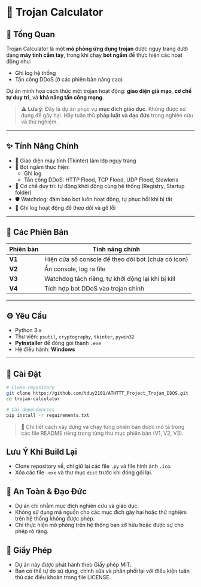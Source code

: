 # 🧮 Trojan Calculator

## 📌 Tổng Quan

Trojan Calculator là một **mô phỏng ứng dụng trojan** được ngụy trang dưới dạng **máy tính cầm tay**, trong khi chạy **bot ngầm** để thực hiện các hoạt động như:

- Ghi log hệ thống
- Tấn công DDoS (ở các phiên bản nâng cao)

Dự án minh họa cách thức một trojan hoạt động: **giao diện giả mạo**, **cơ chế tự duy trì**, và **khả năng tấn công mạng**.

> ⚠️ **Lưu ý**: Đây là dự án phục vụ **mục đích giáo dục**. Không được sử dụng để gây hại. Hãy tuân thủ **pháp luật và đạo đức** trong nghiên cứu và thử nghiệm.

---

## ✨ Tính Năng Chính

- 🧮 Giao diện máy tính (Tkinter) làm lớp ngụy trang
- 🤖 Bot ngầm thực hiện:
  - Ghi log
  - Tấn công DDoS: HTTP Flood, TCP Flood, UDP Flood, Slowloris
- 🔄 Cơ chế duy trì: tự động khởi động cùng hệ thống (Registry, Startup folder)
- 🛡️ Watchdog: đảm bảo bot luôn hoạt động, tự phục hồi khi bị tắt
- 📝 Ghi log hoạt động để theo dõi và gỡ lỗi

---

## 🧬 Các Phiên Bản

| Phiên bản | Tính năng chính |
|-----------|-----------------|
| **V1**    | Hiện cửa sổ console để theo dõi bot (chưa có icon) |
| **V2**    | Ẩn console, log ra file |
| **V3**    | Watchdog tách riêng, tự khởi động lại khi bị kill |
| **V4**    | Tích hợp bot DDoS vào trojan chính |

---

## ⚙️ Yêu Cầu

- Python 3.x
- Thư viện: `psutil`, `cryptography`, `tkinter`, `pywin32`
- **PyInstaller** để đóng gói thành `.exe`
- Hệ điều hành: **Windows**

---

## 🚀 Cài Đặt

```bash
# Clone repository
git clone https://github.com/tduy2101/ATHTTT_Project_Trojan_DDOS.git
cd trojan-calculator

# Cài dependencies
pip install -r requirements.txt
```

> 📂 Chi tiết cách xây dựng và chạy từng phiên bản được mô tả trong các file README riêng trong từng thư mục phiên bản (V1, V2, V3).

## Lưu Ý Khi Build Lại

- Clone repository về, chỉ giữ lại các file `.py` và file hình ảnh `.ico`.
- Xóa các file `.exe` và thư mục `dist` trước khi đóng gói lại.

## 🔐 An Toàn & Đạo Đức

- Dự án chỉ nhằm mục đích nghiên cứu và giáo dục.
- Không sử dụng mã nguồn cho các mục đích gây hại hoặc thử nghiệm trên hệ thống không được phép.
- Chỉ thực hiện mô phỏng trên hệ thống bạn sở hữu hoặc được sự cho phép rõ ràng.

## 📄 Giấy Phép

- Dự án này được phát hành theo Giấy phép MIT.
- Bạn có thể tự do sử dụng, chỉnh sửa và phân phối lại với điều kiện tuân thủ các điều khoản trong file LICENSE.
